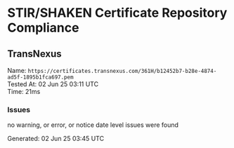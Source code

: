 # STIR/SHAKEN Certificate Repository Compliance

## TransNexus

Name: `https://certificates.transnexus.com/361H/b12452b7-b28e-4874-ad5f-1895b1fca697.pem`\
Tested At: 02 Jun 25 03:11 UTC\
Time: 21ms

### Issues

no warning, or error, or notice date level issues were found

Generated: 02 Jun 25 03:45 UTC